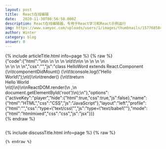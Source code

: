 ```yaml
---
layout: post
title:  React在线编辑
date:   2020-11-30T08:56:58.000Z
description: React在线编辑器，专用于React学习和React示例运行
img: https://www.samyoc.com/uploads/users/1/images/thumbnails/1577685849158.jpg
author: Winter
category: blog
answer: 0
---
```

<div class="article-root">
  <div class="article">
    {% include articleTitle.html info=page %}
    {% raw %}
    <div class="article-content">{"code":{"html":"<!DOCTYPE html>\n<html>\n  <head>\n    <meta charset=\"UTF-8\" />\n    <title>Hello World</title>\n    <script src=\"https://unpkg.com/react@17/umd/react.production.min.js\" crossorigin></script>\n\t\t<script src=\"https://unpkg.com/react-dom@17/umd/react-dom.production.min.js\" crossorigin></script>\n\n    <!-- Don't use this in production: -->\n    <script src=\"https://unpkg.com/@babel/standalone/babel.min.js\"></script>\n  </head>\n  <body>\n    <div id=\"root\"></div>\n    <script type=\"text/babel\">\n    </script>\n    <!--\n      Note: this page is a great way to try React but it's not suitable for production.\n      It slowly compiles JSX with Babel in the browser and uses a large development build of React.\n\n      Read this section for a production-ready setup with JSX:\n      https://reactjs.org/docs/add-react-to-a-website.html#add-jsx-to-a-project\n\n      In a larger project, you can use an integrated toolchain that includes JSX instead:\n      https://reactjs.org/docs/create-a-new-react-app.html\n\n      You can also use React without JSX, in which case you can remove Babel:\n      https://reactjs.org/docs/react-without-jsx.html\n    -->\n  </body>\n</html>","css":"","js":"class HelloWord extends React.Component {\n\tcomponentDidMount() {\n\t\tconsole.log(\"Hello World\");\n\t}\n\n\trender() {\n\t\treturn <div>Hello World</div>\n\t}\n}\n\nReactDOM.render(\n  <HelloWord/>,\n  document.getElementById('root')\n);\n"},"options":{"activeKey":"player","hide":{"html":true,"css":true,"js":false},"name":{"html":"HTML","css":"CSS","js":"JavaScript"},"layout":"left","profile":{"html":"","css":"type=\"text/css\"","js":"type=\"text/babel\""},"mode":{"html":"htmlmixed","css":"css","js":"jsx"}}}</div>
    {% endraw %}
  </div>
  <p style="height: 0;width:0;overflow: hidden;"> 第4271篇《React在线编辑》来自Winter(https://github.com/aiyld/aiyld.github.io)的站点</p>
  <div class="discuss-wrapper">
    {% include discussTitle.html info=page %}
    {% raw %}
    
    {% endraw %}
  </div>
<div>
